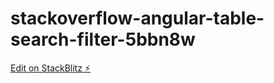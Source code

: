 # stackoverflow-angular-table-search-filter-5bbn8w

[Edit on StackBlitz ⚡️](https://stackblitz.com/edit/stackoverflow-angular-table-search-filter-5bbn8w)